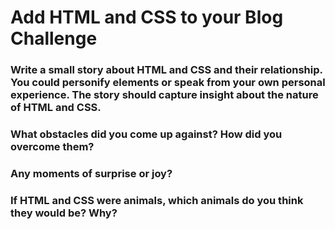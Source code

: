 # Add HTML and CSS to your Blog Challenge

### Write a small story about HTML and CSS and their relationship. You could personify elements or speak from your own personal experience. The story should capture insight about the nature of HTML and CSS.  









### What obstacles did you come up against? How did you overcome them? 



### Any moments of surprise or joy? 




### If HTML and CSS were animals, which animals do you think they would be? Why?


